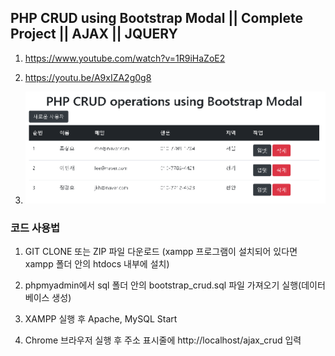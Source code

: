 ## PHP CRUD using Bootstrap Modal || Complete Project || AJAX || JQUERY

1. <https://www.youtube.com/watch?v=1R9iHaZoE2>

2. <https://youtu.be/A9xIZA2g0g8>

3. ![캡처](screenshot/screenshot.png)

### 코드 사용법

1. GIT CLONE 또는 ZIP 파일 다운로드 (xampp 프로그램이 설치되어 있다면 xampp 폴더 안의 htdocs 내부에 설치)

2. phpmyadmin에서 sql 폴더 안의 bootstrap_crud.sql 파일 가져오기 실행(데이터베이스 생성)

3. XAMPP 실행 후 Apache, MySQL Start

4. Chrome 브라우저 실행 후 주소 표시줄에 http://localhost/ajax_crud 입력
